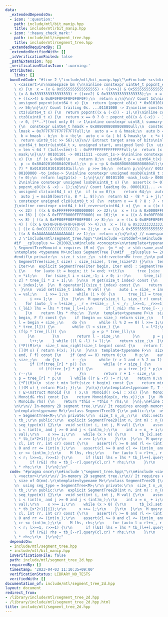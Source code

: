 ```yaml
---
data:
  _extendedDependsOn:
  - icon: ':question:'
    path: include/mtl/bit_manip.hpp
    title: include/mtl/bit_manip.hpp
  - icon: ':heavy_check_mark:'
    path: include/mtl/segment_tree.hpp
    title: include/mtl/segment_tree.hpp
  _extendedRequiredBy: []
  _extendedVerifiedWith: []
  _isVerificationFailed: false
  _pathExtension: hpp
  _verificationStatusIcon: ':warning:'
  attributes:
    links: []
  bundledCode: "#line 2 \"include/mtl/bit_manip.hpp\"\n#include <cstdint>\n#include\
    \ <cassert>\n\nnamespace bm {\n\ninline constexpr uint64_t popcnt_e8(uint64_t\
    \ x) {\n  x = (x & 0x5555555555555555) + ((x>>1) & 0x5555555555555555);\n  x =\
    \ (x & 0x3333333333333333) + ((x>>2) & 0x3333333333333333);\n  x = (x & 0x0F0F0F0F0F0F0F0F)\
    \ + ((x>>4) & 0x0F0F0F0F0F0F0F0F);\n  return x;\n}\n// Count 1s\ninline constexpr\
    \ unsigned popcnt(uint64_t x) {\n  return (popcnt_e8(x) * 0x0101010101010101)\
    \ >> 56;\n}\n// Count trailing 0s. ...01101000 -> 3\ninline constexpr unsigned\
    \ ctz(uint64_t x) {\n  return popcnt((x & (-x)) - 1);\n}\ninline constexpr unsigned\
    \ ctz8(uint8_t x) {\n  return x == 0 ? 8 : popcnt_e8((x & (-x)) - 1);\n}\n// [00..0](8bit)\
    \ -> 0, [**..*](not only 0) -> 1\ninline constexpr uint8_t summary(uint64_t x)\
    \ {\n  constexpr uint64_t hmask = 0x8080808080808080ull;\n  constexpr uint64_t\
    \ lmask = 0x7F7F7F7F7F7F7F7Full;\n  auto a = x & hmask;\n  auto b = x & lmask;\n\
    \  b = hmask - b;\n  b = ~b;\n  auto c = (a | b) & hmask;\n  c *= 0x0002040810204081ull;\n\
    \  return uint8_t(c >> 56);\n}\n// Extract target area of bits\ninline constexpr\
    \ uint64_t bextr(uint64_t x, unsigned start, unsigned len) {\n  uint64_t mask\
    \ = len < 64 ? (1ull<<len)-1 : 0xFFFFFFFFFFFFFFFFull;\n  return (x >> start) &\
    \ mask;\n}\n// 00101101 -> 00111111 -count_1s-> 6\ninline constexpr unsigned log2p1(uint8_t\
    \ x) {\n  if (x & 0x80)\n    return 8;\n  uint64_t p = uint64_t(x) * 0x0101010101010101ull;\n\
    \  p -= 0x8040201008040201ull;\n  p = ~p & 0x8080808080808080ull;\n  p = (p >>\
    \ 7) * 0x0101010101010101ull;\n  p >>= 56;\n  return p;\n}\n// 00101100 -mask_mssb->\
    \ 00100000 -to_index-> 5\ninline constexpr unsigned mssb8(uint8_t x) {\n  assert(x\
    \ != 0);\n  return log2p1(x) - 1;\n}\n// 00101100 -mask_lssb-> 00000100 -to_index->\
    \ 2\ninline constexpr unsigned lssb8(uint8_t x) {\n  assert(x != 0);\n  return\
    \ popcnt_e8((x & -x) - 1);\n}\n// Count leading 0s. 00001011... -> 4\ninline constexpr\
    \ unsigned clz(uint64_t x) {\n  if (x == 0)\n    return 64;\n  auto i = mssb8(summary(x));\n\
    \  auto j = mssb8(bextr(x, 8 * i, 8));\n  return 63 - (8 * i + j);\n}\ninline\
    \ constexpr unsigned clz8(uint8_t x) {\n  return x == 0 ? 8 : 7 - mssb8(x);\n\
    }\ninline constexpr uint64_t bit_reverse(uint64_t x) {\n  x = ((x & 0x00000000FFFFFFFF)\
    \ << 32) | ((x & 0xFFFFFFFF00000000) >> 32);\n  x = ((x & 0x0000FFFF0000FFFF)\
    \ << 16) | ((x & 0xFFFF0000FFFF0000) >> 16);\n  x = ((x & 0x00FF00FF00FF00FF)\
    \ << 8) | ((x & 0xFF00FF00FF00FF00) >> 8);\n  x = ((x & 0x0F0F0F0F0F0F0F0F) <<\
    \ 4) | ((x & 0xF0F0F0F0F0F0F0F0) >> 4);\n  x = ((x & 0x3333333333333333) << 2)\
    \ | ((x & 0xCCCCCCCCCCCCCCCC) >> 2);\n  x = ((x & 0x5555555555555555) << 1) |\
    \ ((x & 0xAAAAAAAAAAAAAAAA) >> 1);\n  return x;\n}\n\n} // namespace bm\n#line\
    \ 3 \"include/mtl/segment_tree.hpp\"\n#include <cstddef>\n#include <vector>\n\
    #if __cplusplus >= 202002L\n#include <concepts>\n\ntemplate<typename M>\nconcept\
    \ SegmentTreeMonoid = requires (M m) {\n  {m * m} -> std::same_as<M>;\n};\n#endif\n\
    \ntemplate <typename M>\nclass SegmentTree {\n#if __cplusplus >= 202002L\n  static_assert(SegmentTreeMonoid<M>);\n\
    #endif\n private:\n  size_t size_;\n  std::vector<M> tree_;\n\n public:\n  explicit\
    \ SegmentTree(size_t size) : size_(size), tree_(size*2) {}\n\n  template <typename\
    \ Iter>\n  explicit SegmentTree(Iter begin, Iter end) : SegmentTree(end-begin)\
    \ {\n    for (auto it = begin; it != end; ++it)\n      tree_[size_ + it - begin]\
    \ = *it;\n    for (size_t i = size_-1; i > 0; i--)\n      tree_[i] = tree_[i *\
    \ 2] * tree_[i * 2 + 1];\n  }\n\n  M get(size_t index) const {\n    return tree_[size_\
    \ + index];\n  }\n  M operator[](size_t index) const {\n    return get(index);\n\
    \  }\n\n  void set(size_t index, M val) {\n    auto i = size_ + index;\n    tree_[i]\
    \ = val;\n    i >>= 1;\n    while (i > 0) {\n      tree_[i] = tree_[i*2] * tree_[i*2+1];\n\
    \      i >>= 1;\n    }\n  }\n\n  M query(size_t l, size_t r) const {\n    M lhs,rhs;\n\
    \    for (auto _l = l+size_, _r = r+size_; _l < _r; _l>>=1, _r>>=1) {\n      if\
    \ (_l&1) lhs = lhs * tree_[_l++];\n      if (_r&1) rhs = tree_[--_r] * rhs;\n\
    \    }\n    return lhs * rhs;\n  }\n\n  template<typename F>\n  size_t max_right(size_t\
    \ begin, F f) const {\n    if (begin == size_) return size_;\n    M p;\n    auto\
    \ l = begin + size_;\n    do {\n      while (l % 2 == 0) l >>= 1;\n      if (!f(p\
    \ * tree_[l])) {\n        while (l < size_) {\n          l = l*2;\n          if\
    \ (f(p * tree_[l])) {\n            p = p * tree_[l];\n            l++;\n     \
    \     }\n        }\n        return l - size_;\n      }\n      p = p * tree_[l];\n\
    \      l++;\n    } while ((l & -l) != l);\n    return size_;\n  }\n  template<bool\
    \ (*F)(M)>\n  size_t max_right(size_t begin) const {\n    return find_last(begin,\
    \ [](M x) { return F(x); });\n  }\n\n  template<typename F>\n  size_t min_left(size_t\
    \ end, F f) const {\n    if (end == 0) return 0;\n    M p;\n    auto r = end +\
    \ size_;\n    do {\n      r--;\n      while (r > 1 and r % 2 == 1) r >>= 1;\n\
    \      if (!f(tree_[r] * p)) {\n        while (r < size_) {\n          r = r*2+1;\n\
    \          if (f(tree_[r] * p)) {\n            p = tree_[r] * p;\n           \
    \ r--;\n          }\n        }\n        return r + 1 - size_;\n      }\n     \
    \ p = tree_[r] * p;\n    } while ((r & -r) != r);\n    return 0;\n  }\n  template<bool\
    \ (*F)(M)>\n  size_t min_left(size_t begin) const {\n    return min_left(begin,\
    \ [](M x) { return F(x); });\n  }\n\n};\n\ntemplate<typename T, T (*op)(T, T),\
    \ T E>\nstruct Monoid {\n  T x;\n  Monoid(T x=E) : x(x) {}\n  Monoid operator*(const\
    \ Monoid& rhs) const {\n    return Monoid(op(x, rhs.x));\n  }\n  Monoid& operator*=(const\
    \ Monoid& rhs) {\n    return *this = *this * rhs;\n  }\n};\n#line 5 \"include/mtl/segment_tree_2d.hpp\"\
    \n\r\n// In-memory 2D segment tree.\r\n// It requires enough memory size of O(nm).\r\
    \ntemplate<typename M>\r\nclass SegmentTree2D {\r\n public:\r\n  using seg_type\
    \ = SegmentTree<M>;\r\n private:\r\n  size_t n_,m_;\r\n  std::vector<seg_type>\
    \ tb_;\r\n public:\r\n  explicit SegmentTree2D(int n, int m) : n_(n), m_(m), tb_(n*2,\
    \ seg_type(m)) {}\r\n  void set(int i, int j, M val) {\r\n    assert(i >= 0 and\
    \ i < (int)n_ and j >= 0 and j < (int)m_);\r\n    int x = n_ + i;\r\n    tb_[x].set(j,\
    \ val);\r\n    x >>= 1;\r\n    while (x > 0) {\r\n      tb_[x].set(j, tb_[x*2][j]\
    \ * tb_[x*2+1][j]);\r\n      x >>= 1;\r\n    }\r\n  }\r\n  M query(int rl, int\
    \ cl, int rr, int cr) const {\r\n    assert(rl >= 0 and rl <= (int)n_ and rr >=\
    \ 0 and rr <= (int)n_);\r\n    assert(cl >= 0 and cl <= (int)m_ and cr >= 0 and\
    \ cr <= (int)m_);\r\n    M lhs, rhs;\r\n    for (auto l = rl+n_, r = rr+n_; l\
    \ < r; l>>=1, r>>=1) {\r\n      if (l&1) lhs = lhs * tb_[l++].query(cl,cr);\r\n\
    \      if (r&1) rhs = tb_[--r].query(cl,cr) * rhs;\r\n    }\r\n    return lhs\
    \ * rhs;\r\n  }\r\n};\n"
  code: "#pragma once\r\n#include \"segment_tree.hpp\"\r\n#include <cassert>\r\n#include\
    \ <vector>\r\n\r\n// In-memory 2D segment tree.\r\n// It requires enough memory\
    \ size of O(nm).\r\ntemplate<typename M>\r\nclass SegmentTree2D {\r\n public:\r\
    \n  using seg_type = SegmentTree<M>;\r\n private:\r\n  size_t n_,m_;\r\n  std::vector<seg_type>\
    \ tb_;\r\n public:\r\n  explicit SegmentTree2D(int n, int m) : n_(n), m_(m), tb_(n*2,\
    \ seg_type(m)) {}\r\n  void set(int i, int j, M val) {\r\n    assert(i >= 0 and\
    \ i < (int)n_ and j >= 0 and j < (int)m_);\r\n    int x = n_ + i;\r\n    tb_[x].set(j,\
    \ val);\r\n    x >>= 1;\r\n    while (x > 0) {\r\n      tb_[x].set(j, tb_[x*2][j]\
    \ * tb_[x*2+1][j]);\r\n      x >>= 1;\r\n    }\r\n  }\r\n  M query(int rl, int\
    \ cl, int rr, int cr) const {\r\n    assert(rl >= 0 and rl <= (int)n_ and rr >=\
    \ 0 and rr <= (int)n_);\r\n    assert(cl >= 0 and cl <= (int)m_ and cr >= 0 and\
    \ cr <= (int)m_);\r\n    M lhs, rhs;\r\n    for (auto l = rl+n_, r = rr+n_; l\
    \ < r; l>>=1, r>>=1) {\r\n      if (l&1) lhs = lhs * tb_[l++].query(cl,cr);\r\n\
    \      if (r&1) rhs = tb_[--r].query(cl,cr) * rhs;\r\n    }\r\n    return lhs\
    \ * rhs;\r\n  }\r\n};"
  dependsOn:
  - include/mtl/segment_tree.hpp
  - include/mtl/bit_manip.hpp
  isVerificationFile: false
  path: include/mtl/segment_tree_2d.hpp
  requiredBy: []
  timestamp: '2023-04-03 11:10:35+09:00'
  verificationStatus: LIBRARY_NO_TESTS
  verifiedWith: []
documentation_of: include/mtl/segment_tree_2d.hpp
layout: document
redirect_from:
- /library/include/mtl/segment_tree_2d.hpp
- /library/include/mtl/segment_tree_2d.hpp.html
title: include/mtl/segment_tree_2d.hpp
---
```

